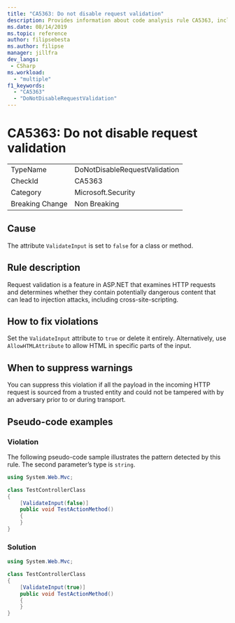```yaml
---
title: "CA5363: Do not disable request validation"
description: Provides information about code analysis rule CA5363, including causes, how to fix violations, and when to suppress it.
ms.date: 08/14/2019
ms.topic: reference
author: filipsebesta
ms.author: filipse
manager: jillfra
dev_langs:
 - CSharp
ms.workload:
  - "multiple"
f1_keywords:
  - "CA5363"
  - "DoNotDisableRequestValidation"
---
```

# CA5363: Do not disable request validation

|||
|-|-|
|TypeName|DoNotDisableRequestValidation|
|CheckId|CA5363|
|Category|Microsoft.Security|
|Breaking Change|Non Breaking|

## Cause

The attribute `ValidateInput` is set to `false` for a class or method.

## Rule description

Request validation is a feature in ASP.NET that examines HTTP requests and determines whether they contain potentially dangerous content that can lead to injection attacks, including cross-site-scripting.

## How to fix violations

Set the `ValidateInput` attribute to `true` or delete it entirely. Alternatively, use `AllowHTMLAttribute` to allow HTML in specific parts of the input.

## When to suppress warnings

You can suppress this violation if all the payload in the incoming HTTP request is sourced from a trusted entity and could not be tampered with by an adversary prior to or during transport.

## Pseudo-code examples

### Violation

The following pseudo-code sample illustrates the pattern detected by this rule.
The second parameter’s type is `string`.

```csharp
using System.Web.Mvc;

class TestControllerClass
{
    [ValidateInput(false)]
    public void TestActionMethod()
    {
    }
}
```

### Solution

```csharp
using System.Web.Mvc;

class TestControllerClass
{
    [ValidateInput(true)]
    public void TestActionMethod()
    {
    }
}
```
